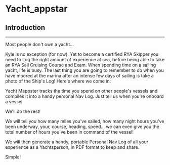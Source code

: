 # Yacht_appstar
## Introduction
---
Most people don't own a yacht... 

Kyle is no exception (for now). Yet to become a certified RYA Skipper you need to Log the right amount of experience at sea, before being able to take an RYA Sail Cruising Course and Exam. When spending time on a sailing yacht, life is busy. The last thing you are going to remember to do when you have moored at the marina after an intense few days of sailing is take a photo of the Ship's Log! Here's where we come in: 

Yacht Mappster tracks the time you spend on other people's vessels and compiles it into a handy personal Nav Log. Just tell us when you're onboard a vessel. 

We'll do the rest! 

We will tell you how many miles you've sailed, how many night hours you've been underway, your, course, heading, speed... we can even give you the total number of hours you've been in command of the vessel! 

We will then generate a handy, portable Personal Nav Log of all your experience as a Yachtsperson, in PDF format to keep and share. 

Simple!

